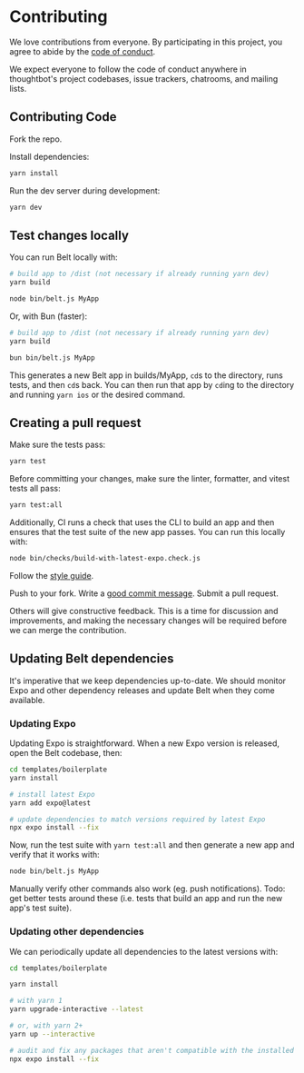 # Contributing

We love contributions from everyone. By participating in this project, you agree
to abide by the [code of conduct](./CODE_OF_CONDUCT.md).

We expect everyone to follow the code of conduct anywhere in thoughtbot's
project codebases, issue trackers, chatrooms, and mailing lists.

## Contributing Code

Fork the repo.

Install dependencies:

```bash
yarn install
```

Run the dev server during development:

```bash
yarn dev
```

## Test changes locally

You can run Belt locally with:

```bash
# build app to /dist (not necessary if already running yarn dev)
yarn build

node bin/belt.js MyApp
```

Or, with Bun (faster):

```bash
# build app to /dist (not necessary if already running yarn dev)
yarn build

bun bin/belt.js MyApp
```

This generates a new Belt app in builds/MyApp, `cd`s to the directory, runs tests, and then `cd`s back. You can then run that app by `cd`ing to the directory and running `yarn ios` or the desired command.

## Creating a pull request

Make sure the tests pass:

```bash
yarn test
```

Before committing your changes, make sure the linter, formatter, and vitest tests all pass:

```bash
yarn test:all
```

Additionally, CI runs a check that uses the CLI to build an app and then ensures that the test suite of the new app passes. You can run this locally with:

```bash
node bin/checks/build-with-latest-expo.check.js
```

Follow the [style guide][style].

[style]: https://github.com/thoughtbot/guides

Push to your fork. Write a [good commit message][commit]. Submit a pull request.

[commit]: http://tbaggery.com/2008/04/19/a-note-about-git-commit-messages.html

Others will give constructive feedback. This is a time for discussion and
improvements, and making the necessary changes will be required before we can
merge the contribution.

## Updating Belt dependencies

It's imperative that we keep dependencies up-to-date. We should monitor Expo and other dependency releases and update Belt when they come available.

### Updating Expo

Updating Expo is straightforward. When a new Expo version is released, open the Belt codebase, then:

```bash
cd templates/boilerplate
yarn install

# install latest Expo
yarn add expo@latest

# update dependencies to match versions required by latest Expo
npx expo install --fix
```

Now, run the test suite with `yarn test:all` and then generate a new app and verify that it works with:

```bash
node bin/belt.js MyApp
```

Manually verify other commands also work (eg. push notifications). Todo: get better tests around these (i.e. tests that build an app and run the new app's test suite).

### Updating other dependencies

We can periodically update all dependencies to the latest versions with:

```bash
cd templates/boilerplate

yarn install

# with yarn 1
yarn upgrade-interactive --latest

# or, with yarn 2+
yarn up --interactive

# audit and fix any packages that aren't compatible with the installed Expo
npx expo install --fix
```
